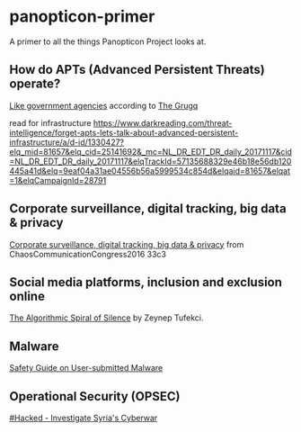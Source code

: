 # panopticon-primer

A primer to all the things Panopticon Project looks at.

## How do APTs (Advanced Persistent Threats) operate?

[Like government agencies](https://www.youtube.com/watch?v=wP2J9aYM6Oo) according to [The Grugq](https://twitter.com/thegrugq)

read for infrastructure
https://www.darkreading.com/threat-intelligence/forget-apts-lets-talk-about-advanced-persistent-infrastructure/a/d-id/1330427?elq_mid=81657&elq_cid=25141692&_mc=NL_DR_EDT_DR_daily_20171117&cid=NL_DR_EDT_DR_daily_20171117&elqTrackId=57135688329e46b18e56db120445a41d&elq=9eaf04a31ae04556b56a5999534c854d&elqaid=81657&elqat=1&elqCampaignId=28791

## Corporate surveillance, digital tracking, big data & privacy

[Corporate surveillance, digital tracking, big data & privacy](https://www.youtube.com/watch?v=3ABaGEWjFIg) from ChaosCommunicationCongress2016 33c3

## Social media platforms, inclusion and exclusion online

[The Algorithmic Spiral of Silence](https://www.youtube.com/watch?v=pO-brBVRyN8&index=12&list=PLYiaJo7rYNXLQSEAa2RdyyiS28Ke2Rl60) by Zeynep Tufekci.

## Malware

[Safety Guide on User-submitted Malware](https://blog.coralproject.net/user-submitted-malware/)

## Operational Security (OPSEC)

[#Hacked - Investigate Syria's Cyberwar](https://syhacked.com/)

